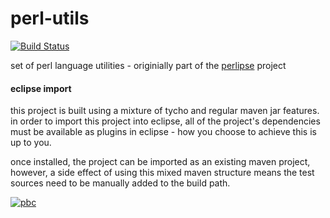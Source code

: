 perl-utils 
==========

[![Build Status](https://scriptkitty.ci.cloudbees.com/buildStatus/icon?job=perl-utils)](https://scriptkitty.ci.cloudbees.com/job/perl-utils/)

set of perl language utilities - originially part of the [perlipse](https://github.com/skorg/perlipse) project

#### eclipse import

this project is built using a mixture of tycho and regular maven jar features. in order to import this project into eclipse, all of the
project's dependencies must be available as plugins in eclipse - how you choose to achieve this is up to you. 

once installed, the project can be imported as an existing maven project, however, a side effect of using this mixed maven structure means 
the test sources need to be manually added to the build path.

[![pbc](http://www.cloudbees.com/sites/default/files/Button-Built-on-CB-1.png)](http://www.cloudbees.com)
